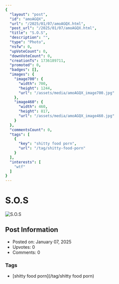 ```yaml
---
{
  "layout": "post",
  "id": "amoAGQX",
  "url": "/2025/01/07/amoAGQX.html",
  "post_url": "/2025/01/07/amoAGQX.html",
  "title": "S.O.S",
  "description": "",
  "type": "Photo",
  "nsfw": 0,
  "upVoteCount": 0,
  "downVoteCount": 0,
  "creationTs": 1736189711,
  "promoted": 0,
  "badges": [],
  "images": {
    "image700": {
      "width": 700,
      "height": 1244,
      "url": "/assets/media/amoAGQX_image700.jpg"
    },
    "image460": {
      "width": 460,
      "height": 817,
      "url": "/assets/media/amoAGQX_image460.jpg"
    }
  },
  "commentsCount": 0,
  "tags": [
    {
      "key": "shitty food porn",
      "url": "/tag/shitty-food-porn"
    }
  ],
  "interests": [
    "wtf"
  ]
}
---
```


# S.O.S

![S.O.S](/assets/media/amoAGQX_image700.jpg)

## Post Information

- Posted on: January 07, 2025
- Upvotes: 0
- Comments: 0

### Tags

- [shitty food porn](/tag/shitty food porn)
